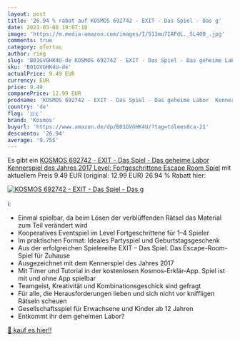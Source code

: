 ```yaml
---
layout: post
title: '26.94 % rabat auf KOSMOS 692742 - EXIT - Das Spiel - Das g'
date: 2021-03-08 19:07:18
image: 'https://m.media-amazon.com/images/I/513mu7IAFdL._SL400_.jpg'
comments: true
category: ofertas
author: ring
slug: 'B01GVGHK4U-de KOSMOS 692742 - EXIT - Das Spiel - Das geheime Labor...'
sku: 'B01GVGHK4U-de'
actualPrice: 9.49 EUR
currency: EUR
price: 9.49
comparePrice: 12.99 EUR
prodname: 'KOSMOS 692742 - EXIT - Das Spiel - Das geheime Labor  Kennerspiel des Jahres 2017  Level: Fortgeschrittene  Escape Room Spiel'
country: 'de'
flag: '🇩🇪'
brand: 'Kosmos'
buyurl: 'https://www.amazon.de/dp/B01GVGHK4U/?tag=tolees0ca-21'
descuento: '26.94'
average: '9.755'
---
```


Es gibt ein [KOSMOS 692742 - EXIT - Das Spiel - Das geheime Labor  Kennerspiel des Jahres 2017  Level: Fortgeschrittene  Escape Room Spiel](https://www.amazon.de/dp/B01GVGHK4U/?tag=tolees0ca-21) mit aktuellem Preis 9.49 EUR (original: 12.99 EUR) 26.94 % Rabatt hier:

[![KOSMOS 692742 - EXIT - Das Spiel - Das g](https://m.media-amazon.com/images/I/513mu7IAFdL._SL400_.jpg)](https://www.amazon.de/dp/B01GVGHK4U/?tag=tolees0ca-21)

ℹ️:

- Einmal spielbar, da beim Lösen der verblüffenden Rätsel das Material zum Teil verändert wird
- Kooperatives Eventspiel im Level Fortgeschrittene für 1–4 Spieler
- Im praktischen Format: Ideales Partyspiel und Geburtstagsgeschenk
- Aus der erfolgreichen Spielereihe EXIT – Das Spiel. Das Escape-Room-Spiel für Zuhause
- Ausgezeichnet mit dem Kennerspiel des Jahres 2017
- Mit Timer und Tutorial in der kostenlosen Kosmos-Erklär-App. Spiel ist mit und ohne App spielbar
- Teamgeist, Kreativität und Kombinationsgeschick sind gefragt
- Für alle, die Herausforderungen lieben und sich nicht vor kniffligen Rätseln scheuen
- Gesellschaftsspiel für Erwachsene und Kinder ab 12 Jahren
- Entkommt ihr dem geheimen Labor?

[🛒 kauf es hier!!](https://www.amazon.de/dp/B01GVGHK4U/?tag=tolees0ca-21)
